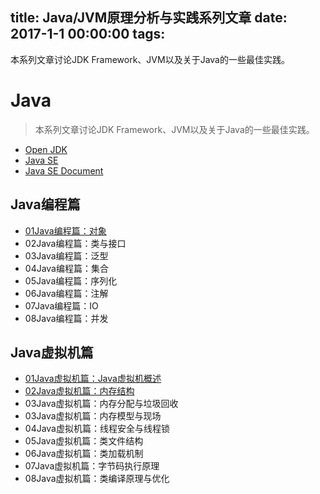 title: Java/JVM原理分析与实践系列文章
date: 2017-1-1 00:00:00
tags:
---

本系列文章讨论JDK Framework、JVM以及关于Java的一些最佳实践。

<!-- more -->

# Java

>本系列文章讨论JDK Framework、JVM以及关于Java的一些最佳实践。

- [Open JDK](http://openjdk.java.net/)
- [Java SE](http://www.oracle.com/technetwork/java/javase/overview/index.html)
- [Java SE Document](http://docs.oracle.com/javase/8/)

## Java编程篇

- [01Java编程篇：对象](https://github.com/guoxiaoxing/java/blob/master/doc/Java编程篇/01Java编程篇：对象.md)
- 02Java编程篇：类与接口
- 03Java编程篇：泛型
- 04Java编程篇：集合
- 05Java编程篇：序列化
- 06Java编程篇：注解
- 07Java编程篇：IO
- 08Java编程篇：并发

## Java虚拟机篇

- [01Java虚拟机篇：Java虚拟机概述](https://github.com/guoxiaoxing/java/blob/master/doc/Java虚拟机篇/01Java虚拟机篇：Java虚拟机概述.md)
- [02Java虚拟机篇：内存结构](https://github.com/guoxiaoxing/java/blob/master/doc/Java虚拟机篇/02Java虚拟机篇：内存结构.md)
- 03Java虚拟机篇：内存分配与垃圾回收
- 03Java虚拟机篇：内存模型与现场
- 04Java虚拟机篇：线程安全与线程锁
- 05Java虚拟机篇：类文件结构
- 06Java虚拟机篇：类加载机制
- 07Java虚拟机篇：字节码执行原理
- 08Java虚拟机篇：类编译原理与优化
